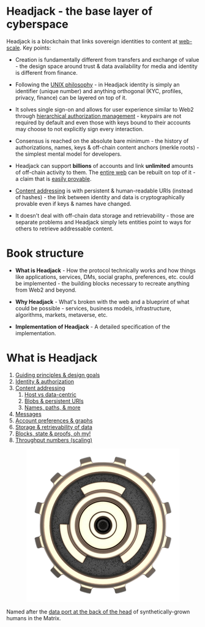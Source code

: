 # Headjack - the base layer of cyberspace

<!-- <object width=100% data="images/Untitled-2022-06-08-1154.svg"></object> -->

<!-- <div width=100% style="background-color:green; overflow:auto;"> -->
<!-- add # before include for the preprocessor to work -->
<!-- {{include images/Untitled-2022-06-08-1154.svg}} -->
<!-- </div> -->
<!-- have to manually remove the size of the svg tag from the file after each export -->
<!-- also should replace href="https:// with href=" after each export -->
<!-- https://github.com/rust-lang/mdBook/issues/773 -->

Headjack is a blockchain that links sovereign identities to content at [web-scale](principles.md#web-scale-blockspace--the-unix-philosophy). Key points:

- Creation is fundamentally different from transfers and exchange of value - the design space around trust & data availability for media and identity is different from finance.

<!-- 
It is not about less or more trust but about better trust.

Headjack is about better trust - not trustlessness

creational - not transactional

# Motto: <s>TRUSTLESS</s> ***BETTER TRUST***

Headjack does sequencing of events.

Breaking apart identity and media allows for better incentives

it does not deal with storage and neither with routing - any kind of routing can be implemented on top of it with the advantage of addressing content in bulk or by source (publisher or creator)

 -->

- Following the [UNIX philosophy](https://en.wikipedia.org/wiki/Unix_philosophy) - in Headjack identity is simply an identifier (unique number) and anything orthogonal (KYC, profiles, privacy, finance) can be layered on top of it.

- It solves single sign-on and allows for user experience similar to Web2 through [hierarchical authorization management](identity.md) - keypairs are not required by default and even those with keys bound to their accounts may choose to not explicitly sign every interaction.

- Consensus is reached on the absolute bare minimum - the history of authorizations, names, keys & off-chain content anchors (merkle roots) - the simplest mental model for developers.

- Headjack can support **billions** of accounts and link **unlimited** amounts of off-chain activity to them. The [entire web](principles.md#web-scale-blockspace--the-unix-philosophy) can be rebuilt on top of it - a claim that is [easily provable](numbers.md).

- [Content addressing](addressing.md) is with persistent & human-readable URIs (instead of hashes) - the link between identity and data is cryptographically provable even if keys & names have changed.

- It doesn't deal with off-chain data storage and retrievability - those are separate problems and Headjack simply lets entities point to ways for others to retrieve addressable content.

<!-- - The move from the current [host-centric](problems_with_the_web.md#the-host-centric-web) web towards [data-centric](host_vs_data_centric.md) addressing represents a paradigm shift around data ownership & access - an architectural reset of the internet. -->

# Book structure

- **What is Headjack** - How the protocol technically works and how things like applications, services, DMs, social graphs, preferences, etc. could be implemented - the building blocks necessary to recreate anything from Web2 and beyond.

<!-- how it compares with other projects -->

- **Why Headjack** - What's broken with the web and a blueprint of what could be possible - services, business models, infrastructure, algorithms, markets, metaverse, etc.

- **Implementation of Headjack** - A detailed specification of the implementation.

# What is Headjack

<!-- The following sub-chapters convey the idea (**what**) and a high-level view of how it works: -->
1. [Guiding principles & design goals](principles.md)
1. [Identity & authorization](identity.md)
1. [Content addressing](addressing.md)
    1. [Host vs data-centric](host_vs_data_centric.md)
    1. [Blobs & persistent URIs](blobs_and_uris.md)
    1. [Names, paths, & more](names_and_paths.md)
1. [Messages](messages.md)
1. [Account preferences & graphs](account_preferences.md)
1. [Storage & retrievability of data](store_and_retrieve.md)
1. [Blocks, state & proofs, oh my!](blocks_state_proofs.md)
1. [Throughput numbers (scaling)](numbers.md)

<div style="text-align: center;">
    <img src="images/logo.png">
</div>

Named after the [data port at the back of the head](https://matrix.fandom.com/wiki/Headjack) of synthetically-grown humans in the Matrix.

<!-- https://www.youtube.com/watch?v=DoUQhYDz-Ys -->
